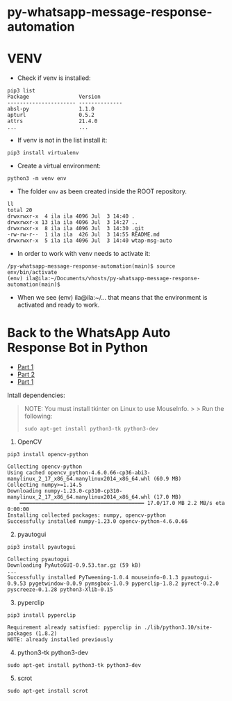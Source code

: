 # py-whatsapp-message-response-automation


# VENV
- Check if venv is installed:
```
pip3 list
Package                Version
---------------------- --------------
absl-py                1.1.0
apturl                 0.5.2
attrs                  21.4.0
...                    ...
```
- If venv is not in the list install it:
```
pip3 install virtualenv
```
- Create a virtual environment:
```
python3 -m venv env
```
- The folder `env` as been created inside the ROOT repository.
```
ll
total 20
drwxrwxr-x  4 ila ila 4096 Jul  3 14:40 .
drwxrwxr-x 13 ila ila 4096 Jul  3 14:27 ..
drwxrwxr-x  8 ila ila 4096 Jul  3 14:30 .git
-rw-rw-r--  1 ila ila  426 Jul  3 14:55 README.md
drwxrwxr-x  5 ila ila 4096 Jul  3 14:40 wtap-msg-auto
```

- In order to work with venv needs to activate it:
```
/py-whatsapp-message-response-automation(main)$ source env/bin/activate
(env) ila@ila:~/Documents/vhosts/py-whatsapp-message-response-automation(main)$ 
```
- When we see (env) ila@ila:~/... that means that the environment is activated and ready to work.

# Back to the WhatsApp Auto Response Bot in Python
- [Part 1](https://www.youtube.com/watch?v=T2QFP_Y6AUU)
- [Part 2](https://www.youtube.com/watch?v=J_7oiOSdP0c)
- [Part 1](https://www.youtube.com/watch?v=5Rz-vzOe7j4)

Intall dependencies:

> NOTE: You must install tkinter on Linux to use MouseInfo. > > Run the following: 
> ```
> sudo apt-get install python3-tk python3-dev
> ```

1. OpenCV
```
pip3 install opencv-python

Collecting opencv-python
Using cached opencv_python-4.6.0.66-cp36-abi3-manylinux_2_17_x86_64.manylinux2014_x86_64.whl (60.9 MB)
Collecting numpy>=1.14.5
Downloading numpy-1.23.0-cp310-cp310-manylinux_2_17_x86_64.manylinux2014_x86_64.whl (17.0 MB)
    ━━━━━━━━━━━━━━━━━━━━━━━━━━━━━━━━━━━━━━━━ 17.0/17.0 MB 2.2 MB/s eta 0:00:00
Installing collected packages: numpy, opencv-python
Successfully installed numpy-1.23.0 opencv-python-4.6.0.66
```
2. pyautogui
```
pip3 install pyautogui

Collecting pyautogui
Downloading PyAutoGUI-0.9.53.tar.gz (59 kB)
...
Successfully installed PyTweening-1.0.4 mouseinfo-0.1.3 pyautogui-0.9.53 pygetwindow-0.0.9 pymsgbox-1.0.9 pyperclip-1.8.2 pyrect-0.2.0 pyscreeze-0.1.28 python3-Xlib-0.15
```
3. pyperclip
```
pip3 install pyperclip

Requirement already satisfied: pyperclip in ./lib/python3.10/site-packages (1.8.2)
NOTE: already installed previously
```
4. python3-tk python3-dev
```
sudo apt-get install python3-tk python3-dev
```
5. scrot
```
sudo apt-get install scrot
```